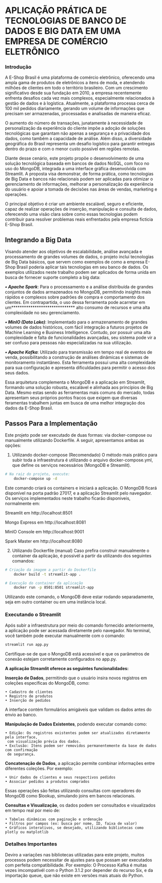 
# APLICAÇÃO PRÁTICA DE TECNOLOGIAS DE BANCO DE DADOS E BIG DATA EM UMA EMPRESA DE COMÉRCIO ELETRÔNICO

### Introdução

A E-Shop Brasil é uma plataforma de comércio eletrônico, oferecendo uma ampla gama de produtos de eletrônicos a itens de moda, e atendendo milhões de clientes em todo o território brasileiro. Com um crescimento significativo desde sua fundação em 2010, a empresa recentemente enfrenta desafios cada vez mais complexos, especialmente relacionados à gestão de dados e à logística. Atualmente, a plataforma processa cerca de 100 mil pedidos diariamente, gerando um volume de informações que precisam ser armazenadas, processadas e analisadas de maneira eficaz.

O aumento do número de transações, junatamente à necessidade de personalização da experiência do cliente impõe a adoção de soluções tecnológicas que garantam não apenas a segurança e a privacidade dos dados, como também a capacidade de análise. Além disso, a diversidade geográfica do Brasil representa um desafio logístico para garantir entregas dentro do prazo e com o menor custo possível em regiões remotas.

Diante desse cenário, este projeto propõe o desenvolvimento de uma solução tecnológica baseada em bancos de dados NoSQL, com foco no uso do MongoDB, integrada a uma interface gráfica desenvolvida com Streamlit. A proposta visa demonstrar, de forma prática, como tecnologias de Big Data e bancos não relacionais podem ser aplicadas para otimizar o gerenciamento de informações, melhorar a personalização da experiência do usuário e apoiar a tomada de decisões nas áreas de vendas, marketing e operações.

O principal objetivo é criar um ambiente escalável, seguro e eficiente, capaz de realizar operações de inserção, manipulação e consulta de dados, oferecendo uma visão clara sobre como essas tecnologias podem contribuir para resolver problemas reais enfrentados pela empresa ficticia E-Shop Brasil.

## Integrando a Big Data

Visando atender aos objetivos de escalabilidade, análise avançada e processamento de grandes volumes de dados, o projeto inclui tecnologias de Big Data básicos, que servem como exemplos de como a empresa E-Shop Brasil poderia aplicar tais tecnologias em seu banco de dados. Os exemplos utilizados neste trabalho podem ser aplicados de forma unida em busca de fornecer suporte completo a big data:

***• Apache Spark***: Para o processamento e a análise distribuída de grandes conjuntos de dados armazenados no MongoDB, permitindo insights mais rápidos e complexos sobre padrões de compra e comportamento dos clientes. Em contrapartida, o uso dessa ferramenta pode acarretar em um****************************** alto consumo de recursos e uma alta complexidade no seu gerenciamento.

***• MinIO (Data Lake)***: Implementado para o armazenamento de grandes volumes de dados históricos, com fácil integração a futuros projetos de Machine Learning e Business Intelligence. Contudo, por possuir uma alta complexidade e falta de funcionalidades avançadas, seu sistema pode vir a ser confuso para pessoas não especializadas na sua utilização.

***• Apache Kafka***: Utilizado para transmissão em tempo real de eventos de venda, possibilitando a construção de análises dinâmicas e sistemas de monitoramento instantâneo. Esta ferramenta possui uma alta complexidade para sua configuração e apresenta dificuldades para permitir o acesso dos seus dados.

Essa arquitetura complementa o MongoDB e a aplicação em Streamlit, formando uma solução robusta, escalável e alinhada aos princípios de Big Data. Mesmo estas sendo as ferramentas mais comuns do mercado, todas apresentam seus próprios pontos fracos que exigem que diversas feramentas trabalhem juntas em busca de uma melhor integração dos dados da E-Shop Brasil.


## Passos Para a Implementação

Este projeto pode ser executado de duas formas: via docker-compose ou manualmente utilizando Dockerfile. A seguir, apresentamos ambas as opções:

1. Utilizando docker-compose (Recomendado)
O método mais prático para subir toda a infraestrutura é utilizando o arquivo docker-compose.yml, que define os serviços necessários (MongoDB e Streamlit).

```bash
# Na raiz do projeto, execute:
    docker-compose up -d
```
Este comando criará os containers e iniciará a aplicação. O MongoDB ficará disponível na porta padrão 27017, e a aplicação Streamlit pelo navegador. Os serviços implementados neste trabalho ficarão disponiveis, normalmente em:

Streamlit em http://localhost:8501

Mongo Express em http://localhost:8081

MinIO Console em http://localhost:9001

Spark Master em http://localhost:8080

2. Utilizando Dockerfile (manual)
Caso prefira construir manualmente o container da aplicação, é possivél a partir da utilizando dos seguintes comandos:

```bash
# Criação da imagem a partir do Dockerfile
    docker build -t streamlit-app .

# Execução do container da aplicação
    docker run -p 8501:8501 streamlit-app
```
Utilizando este comando, o MongoDB deve estar rodando separadamente, seja em outro container ou em uma instância local.

### Executando o Streamlit

Após subir a infraestrutura por meio do comando fornecido anteriormente, a aplicação pode ser acessada diretamente pelo navegador. No terminal, você também pode executar manualmente com o comando:
```bash
streamlit run app.py
```
Certifique-se de que o MongoDB está acessível e que os parâmetros de conexão estejam corretamente configurados no app.py.

**A aplicação Streamlit oferece as seguintes funcionalidades:**

**Inserção de Dados**, permitindo que o usuário insira novos registros em coleções específicas do MongoDB, como:

    • Cadastro de clientes
    • Registro de produtos
    • Inserção de pedidos

A interface contém formulários amigáveis que validam os dados antes do envio ao banco.

**Manipulação de Dados Existentes**, podendo executar comando como:

    • Edição: Os registros existentes podem ser atualizados diretamente pela interface,
     com visualização prévia dos dados.
    • Exclusão: Itens podem ser removidos permanentemente da base de dados com confirmação
     de segurança.

**Concatenação de Dados**, a aplicação permite combinar informações entre diferentes coleções. Por exemplo:

    • Unir dados de clientes e seus respectivos pedidos
    • Associar pedidos a produtos comprados

Essas operações são feitas utilizando consultas com operadores do MongoDB como $lookup, simulando joins em bancos relacionais.

**Consultas e Visualização**, os dados podem ser consultados e visualizados em tempo real por meio de:

    • Tabelas dinâmicas com paginação e ordenação
    • Filtros por campos (ex: busca por nome, ID, faixa de valor)
    • Gráficos interativos, se desejado, utilizando bibliotecas como plotly ou matplotlib

### Detalhes Importantes

Deviro a variações nas bibliotecas utilizadas para este projeto, muitos processos podem necessitar de ajustes para que possam ser executados com perfeita compatibilidade. Por exemplo: O Processo Kafka é muitas vezes imcompativél com o Python 3.1.2 por depender do recurso Six, e da importação queue, que não existe em versões mais atuais do Python.

